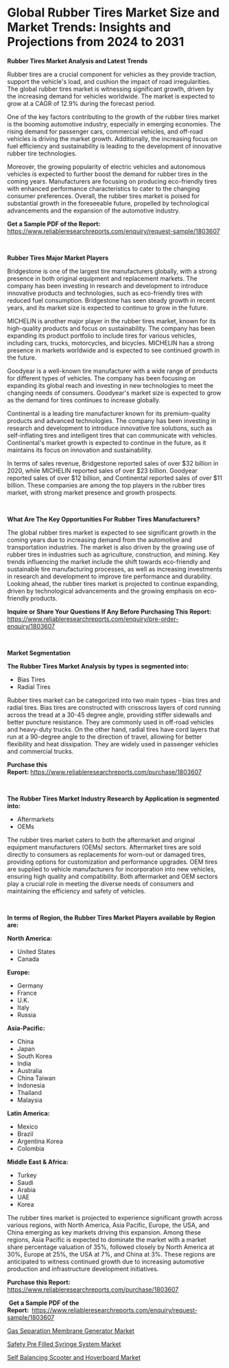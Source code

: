 <p><h1>Global Rubber Tires Market Size and Market Trends: Insights and Projections from 2024 to 2031</h1></p><p><strong>Rubber Tires Market Analysis and Latest Trends</strong></p>
<p><p>Rubber tires are a crucial component for vehicles as they provide traction, support the vehicle's load, and cushion the impact of road irregularities. The global rubber tires market is witnessing significant growth, driven by the increasing demand for vehicles worldwide. The market is expected to grow at a CAGR of 12.9% during the forecast period.</p><p>One of the key factors contributing to the growth of the rubber tires market is the booming automotive industry, especially in emerging economies. The rising demand for passenger cars, commercial vehicles, and off-road vehicles is driving the market growth. Additionally, the increasing focus on fuel efficiency and sustainability is leading to the development of innovative rubber tire technologies.</p><p>Moreover, the growing popularity of electric vehicles and autonomous vehicles is expected to further boost the demand for rubber tires in the coming years. Manufacturers are focusing on producing eco-friendly tires with enhanced performance characteristics to cater to the changing consumer preferences. Overall, the rubber tires market is poised for substantial growth in the foreseeable future, propelled by technological advancements and the expansion of the automotive industry.</p></p>
<p><strong>Get a Sample PDF of the Report:&nbsp;</strong> <a href="https://www.reliableresearchreports.com/enquiry/request-sample/1803607">https://www.reliableresearchreports.com/enquiry/request-sample/1803607</a></p>
<p>&nbsp;</p>
<p><strong>Rubber Tires Major Market Players</strong></p>
<p><p>Bridgestone is one of the largest tire manufacturers globally, with a strong presence in both original equipment and replacement markets. The company has been investing in research and development to introduce innovative products and technologies, such as eco-friendly tires with reduced fuel consumption. Bridgestone has seen steady growth in recent years, and its market size is expected to continue to grow in the future.</p><p>MICHELIN is another major player in the rubber tires market, known for its high-quality products and focus on sustainability. The company has been expanding its product portfolio to include tires for various vehicles, including cars, trucks, motorcycles, and bicycles. MICHELIN has a strong presence in markets worldwide and is expected to see continued growth in the future.</p><p>Goodyear is a well-known tire manufacturer with a wide range of products for different types of vehicles. The company has been focusing on expanding its global reach and investing in new technologies to meet the changing needs of consumers. Goodyear's market size is expected to grow as the demand for tires continues to increase globally.</p><p>Continental is a leading tire manufacturer known for its premium-quality products and advanced technologies. The company has been investing in research and development to introduce innovative tire solutions, such as self-inflating tires and intelligent tires that can communicate with vehicles. Continental's market growth is expected to continue in the future, as it maintains its focus on innovation and sustainability.</p><p>In terms of sales revenue, Bridgestone reported sales of over $32 billion in 2020, while MICHELIN reported sales of over $23 billion. Goodyear reported sales of over $12 billion, and Continental reported sales of over $11 billion. These companies are among the top players in the rubber tires market, with strong market presence and growth prospects.</p></p>
<p>&nbsp;</p>
<p><strong>What Are The Key Opportunities For Rubber Tires Manufacturers?</strong></p>
<p><p>The global rubber tires market is expected to see significant growth in the coming years due to increasing demand from the automotive and transportation industries. The market is also driven by the growing use of rubber tires in industries such as agriculture, construction, and mining. Key trends influencing the market include the shift towards eco-friendly and sustainable tire manufacturing processes, as well as increasing investments in research and development to improve tire performance and durability. Looking ahead, the rubber tires market is projected to continue expanding, driven by technological advancements and the growing emphasis on eco-friendly products.</p></p>
<p><strong>Inquire or Share Your Questions If Any Before Purchasing This Report:</strong> <a href="https://www.reliableresearchreports.com/enquiry/pre-order-enquiry/1803607">https://www.reliableresearchreports.com/enquiry/pre-order-enquiry/1803607</a></p>
<p>&nbsp;</p>
<p><strong>Market Segmentation</strong></p>
<p><strong>The Rubber Tires Market Analysis by types is segmented into:</strong></p>
<p><ul><li>Bias Tires</li><li>Radial Tires</li></ul></p>
<p><p>Rubber tires market can be categorized into two main types - bias tires and radial tires. Bias tires are constructed with crisscross layers of cord running across the tread at a 30-45 degree angle, providing stiffer sidewalls and better puncture resistance. They are commonly used in off-road vehicles and heavy-duty trucks. On the other hand, radial tires have cord layers that run at a 90-degree angle to the direction of travel, allowing for better flexibility and heat dissipation. They are widely used in passenger vehicles and commercial trucks.</p></p>
<p><strong>Purchase this Report:&nbsp;</strong><a href="https://www.reliableresearchreports.com/purchase/1803607">https://www.reliableresearchreports.com/purchase/1803607</a></p>
<p>&nbsp;</p>
<p><strong>The Rubber Tires Market Industry Research by Application is segmented into:</strong></p>
<p><ul><li>Aftermarkets</li><li>OEMs</li></ul></p>
<p><p>The rubber tires market caters to both the aftermarket and original equipment manufacturers (OEMs) sectors. Aftermarket tires are sold directly to consumers as replacements for worn-out or damaged tires, providing options for customization and performance upgrades. OEM tires are supplied to vehicle manufacturers for incorporation into new vehicles, ensuring high quality and compatibility. Both aftermarket and OEM sectors play a crucial role in meeting the diverse needs of consumers and maintaining the efficiency and safety of vehicles.</p></p>
<p>&nbsp;</p>
<p><strong>In terms of Region, the Rubber Tires Market Players available by Region are:</strong></p>
<p>
    <p> <strong> North America: </strong>
        <ul>
            <li>United States</li>
            <li>Canada</li>
        </ul>
        </p> 
    <p> <strong> Europe: </strong>
        <ul>
            <li>Germany</li>
            <li>France</li>
            <li>U.K.</li>
            <li>Italy</li>
            <li>Russia</li>
        </ul>
        </p> 
    <p> <strong> Asia-Pacific: </strong>
        <ul>
            <li>China</li>
            <li>Japan</li>
            <li>South Korea</li>
            <li>India</li>
            <li>Australia</li>
            <li>China Taiwan</li>
            <li>Indonesia</li>
            <li>Thailand</li>
            <li>Malaysia</li>
        </ul>
        </p> 
    <p> <strong> Latin America: </strong>
        <ul>
            <li>Mexico</li>
            <li>Brazil</li>
            <li>Argentina Korea</li>
            <li>Colombia</li>
        </ul>
        </p> 
    <p> <strong> Middle East & Africa: </strong>
        <ul>
            <li>Turkey</li>
            <li>Saudi</li>
            <li>Arabia</li>
            <li>UAE</li>
            <li>Korea</li>
        </ul>
    </p>
    </p>
<p><p>The rubber tires market is projected to experience significant growth across various regions, with North America, Asia Pacific, Europe, the USA, and China emerging as key markets driving this expansion. Among these regions, Asia Pacific is expected to dominate the market with a market share percentage valuation of 35%, followed closely by North America at 30%, Europe at 25%, the USA at 7%, and China at 3%. These regions are anticipated to witness continued growth due to increasing automotive production and infrastructure development initiatives.</p></p>
<p><strong>Purchase this Report: </strong><a href="https://www.reliableresearchreports.com/purchase/1803607">https://www.reliableresearchreports.com/purchase/1803607</a></p>
<p>&nbsp;<strong>Get a Sample PDF of the Report:&nbsp;&nbsp;</strong><a href="https://www.reliableresearchreports.com/enquiry/request-sample/1803607">https://www.reliableresearchreports.com/enquiry/request-sample/1803607</a></p>
<p><strong></strong></p>
<p><p><a href="https://view.publitas.com/reportprime-1/global-gas-separation-membrane-generator-market-by-types-applications-and-major-players-with-regional-growth-rate-analysis-and-development-situation-from-2023-to-2030/">Gas Separation Membrane Generator Market</a></p><p><a href="https://view.publitas.com/reportprime-1/global-safety-pre-filled-syringe-system-market-by-types-applications-and-major-players-with-regional-growth-rate-analysis-and-development-situation-from-2023-to-2030/">Safety Pre Filled Syringe System Market</a></p><p><a href="https://view.publitas.com/reportprime-1/decoding-the-self-balancing-scooter-and-hoverboard-market-a-deep-dive-into-the-latest-market-trends-market-segmentation-and-competitive-analysis/">Self Balancing Scooter and Hoverboard Market</a></p></p>